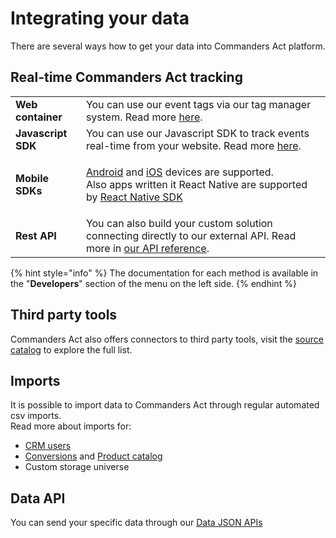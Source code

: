 # Integrating your data

There are several ways how to get your data into Commanders Act platform.

## Real-time Commanders Act tracking

|                    |                                                                                                                                                                                                                                                                                                                                              |
| ------------------ | -------------------------------------------------------------------------------------------------------------------------------------------------------------------------------------------------------------------------------------------------------------------------------------------------------------------------------------------- |
| **Web container**  | You can use our event tags via our tag manager system. Read more [here](../../features/integrations/sources/sources-catalog/containers.md).                                                                                                                                                                                                  |
| **Javascript SDK** | You can use our Javascript SDK to track events real-time from your website. Read more [here](../../developers/tracking/javascript-sdk.md#send-event).                                                                                                                                                                                        |
| **Mobile SDKs**    | <p><a href="../../features/integrations/sources/sources-catalog/android.md">Android</a> and <a href="../../features/integrations/sources/sources-catalog/ios.md">iOS</a> devices are supported.<br>Also apps written it React Native are supported by <a href="https://github.com/TagCommander/react-tag-commander">React Native SDK</a></p> |
| **Rest API**       | You can also build your custom solution connecting directly to our external API. Read more in [our API reference](../../features/integrations/sources/sources-catalog/http-tracking-api.md).                                                                                                                                                 |

{% hint style="info" %}
The documentation for each method is available in the "**Developers**" section of the menu on the left side.
{% endhint %}

## Third party tools

Commanders Act also offers connectors to third party tools, visit the [source catalog](../../features/integrations/sources/sources-catalog/) to explore the full list.

## Imports

It is possible to import data to Commanders Act through regular automated csv imports.\
Read more about imports for:

* [CRM users](../../features/integrations/sources/sources-catalog/import-crm-users/users-file-importer.md)
* [Conversions](../../features/integrations/sources/sources-catalog/import-conversions/conversions-files-importer.md) and [Product catalog](../../features/integrations/sources/sources-catalog/product-catalog/)
* Custom storage universe

## Data API

You can send your specific data through our [Data JSON APIs](../../developers/tracking/data-api/)
